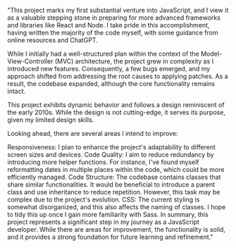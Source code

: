 "This project marks my first substantial venture into JavaScript, and I view it as a valuable stepping stone in preparing for more advanced frameworks and libraries like React and Node. I take pride in this accomplishment, having written the majority of the code myself, with some guidance from online resources and ChatGPT.

While I initially had a well-structured plan within the context of the Model-View-Controller (MVC) architecture, the project grew in complexity as I introduced new features. Consequently, a few bugs emerged, and my approach shifted from addressing the root causes to applying patches. As a result, the codebase expanded, although the core functionality remains intact.

This project exhibits dynamic behavior and follows a design reminiscent of the early 2010s. While the design is not cutting-edge, it serves its purpose, given my limited design skills.

Looking ahead, there are several areas I intend to improve:

Responsiveness: I plan to enhance the project's adaptability to different screen sizes and devices.
Code Quality: I aim to reduce redundancy by introducing more helper functions. For instance, I've found myself reformatting dates in multiple places within the code, which could be more efficiently managed.
Code Structure: The codebase contains classes that share similar functionalities. It would be beneficial to introduce a parent class and use inheritance to reduce repetition. However, this task may be complex due to the project's evolution.
CSS: The current styling is somewhat disorganized, and this also affects the naming of classes. I hope to tidy this up once I gain more familiarity with Sass.
In summary, this project represents a significant step in my journey as a JavaScript developer. While there are areas for improvement, the functionality is solid, and it provides a strong foundation for future learning and refinement."
